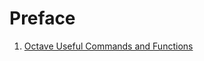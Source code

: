 # Preface
1. [Octave Useful Commands and Functions](https://github.com/armanatory/sandbox/blob/master/Octave/useful_commands.md)
